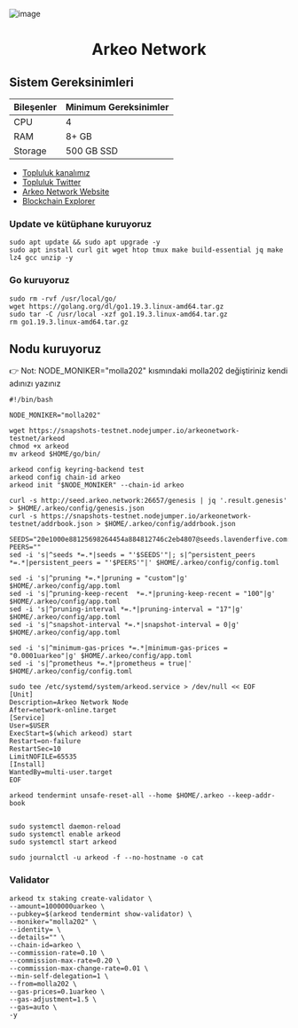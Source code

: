 

![image](https://github.com/molla202/Arkeo-Network/assets/91562185/02c57bf5-613c-4637-98ea-461fdc85e76f)

<h1 align="center"> Arkeo Network </h1>

## Sistem Gereksinimleri
| Bileşenler | Minimum Gereksinimler | 
| ------------ | ------------ |
| CPU |	4|
| RAM	| 8+ GB |
| Storage	| 500 GB SSD |



 * [Topluluk kanalımız](https://t.me/corenodechat)<br>
 * [Topluluk Twitter](https://twitter.com/corenodeHQ)<br>
 * [Arkeo Network Website](https://arkeo.network/)<br>
 * [Blockchain Explorer](https://explorer.nodexcapital.com/arkeo/)<br>



### Update ve kütüphane kuruyoruz
```
sudo apt update && sudo apt upgrade -y
sudo apt install curl git wget htop tmux make build-essential jq make lz4 gcc unzip -y  
```
### Go kuruyoruz
```
sudo rm -rvf /usr/local/go/
wget https://golang.org/dl/go1.19.3.linux-amd64.tar.gz
sudo tar -C /usr/local -xzf go1.19.3.linux-amd64.tar.gz
rm go1.19.3.linux-amd64.tar.gz
```
## Nodu kuruyoruz
👉 Not: NODE_MONIKER="molla202"  kısmındaki molla202 değiştiriniz kendi adınızı yazınız

```
#!/bin/bash

NODE_MONIKER="molla202"

wget https://snapshots-testnet.nodejumper.io/arkeonetwork-testnet/arkeod
chmod +x arkeod
mv arkeod $HOME/go/bin/

arkeod config keyring-backend test
arkeod config chain-id arkeo
arkeod init "$NODE_MONIKER" --chain-id arkeo

curl -s http://seed.arkeo.network:26657/genesis | jq '.result.genesis' > $HOME/.arkeo/config/genesis.json
curl -s https://snapshots-testnet.nodejumper.io/arkeonetwork-testnet/addrbook.json > $HOME/.arkeo/config/addrbook.json

SEEDS="20e1000e88125698264454a884812746c2eb4807@seeds.lavenderfive.com:22856"
PEERS=""
sed -i 's|^seeds *=.*|seeds = "'$SEEDS'"|; s|^persistent_peers *=.*|persistent_peers = "'$PEERS'"|' $HOME/.arkeo/config/config.toml

sed -i 's|^pruning *=.*|pruning = "custom"|g' $HOME/.arkeo/config/app.toml
sed -i 's|^pruning-keep-recent  *=.*|pruning-keep-recent = "100"|g' $HOME/.arkeo/config/app.toml
sed -i 's|^pruning-interval *=.*|pruning-interval = "17"|g' $HOME/.arkeo/config/app.toml
sed -i 's|^snapshot-interval *=.*|snapshot-interval = 0|g' $HOME/.arkeo/config/app.toml

sed -i 's|^minimum-gas-prices *=.*|minimum-gas-prices = "0.0001uarkeo"|g' $HOME/.arkeo/config/app.toml
sed -i 's|^prometheus *=.*|prometheus = true|' $HOME/.arkeo/config/config.toml

sudo tee /etc/systemd/system/arkeod.service > /dev/null << EOF
[Unit]
Description=Arkeo Network Node
After=network-online.target
[Service]
User=$USER
ExecStart=$(which arkeod) start
Restart=on-failure
RestartSec=10
LimitNOFILE=65535
[Install]
WantedBy=multi-user.target
EOF

arkeod tendermint unsafe-reset-all --home $HOME/.arkeo --keep-addr-book


sudo systemctl daemon-reload
sudo systemctl enable arkeod
sudo systemctl start arkeod

sudo journalctl -u arkeod -f --no-hostname -o cat
```

### Validator
```
arkeod tx staking create-validator \
--amount=1000000uarkeo \
--pubkey=$(arkeod tendermint show-validator) \
--moniker="molla202" \
--identity= \
--details="" \
--chain-id=arkeo \
--commission-rate=0.10 \
--commission-max-rate=0.20 \
--commission-max-change-rate=0.01 \
--min-self-delegation=1 \
--from=molla202 \
--gas-prices=0.1uarkeo \
--gas-adjustment=1.5 \
--gas=auto \
-y
```
